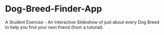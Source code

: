 # Dog-Breed-Finder-App
A Student Exercise - An Interactive Slideshow of just about every Dog Breed to help you find your next friend (from a tutorial).

